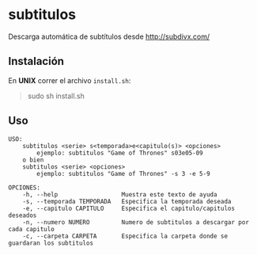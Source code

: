 # subtitulos
Descarga automática de subtítulos desde http://subdivx.com/

## Instalación

En **UNIX** correr el archivo `install.sh`:
> sudo sh install.sh

## Uso
```
USO:
    subtitulos <serie> s<temporada>e<capitulo(s)> <opciones>
        ejemplo: subtitulos "Game of Thrones" s03e05-09
    o bien
    subtitulos <serie> <opciones>
        ejemplo: subtitulos "Game of Thrones" -s 3 -e 5-9

OPCIONES:
    -h, --help                  Muestra este texto de ayuda
    -s, --temporada TEMPORADA   Especifica la temporada deseada
    -e, --capitulo CAPITULO     Especifica el capitulo/capitulos deseados
    -n, --numero NUMERO         Numero de subtitulos a descargar por cada capitulo
    -c, --carpeta CARPETA       Especifica la carpeta donde se guardaran los subtitulos
```
